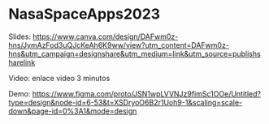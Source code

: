 # NasaSpaceApps2023

Slides:
https://www.canva.com/design/DAFwm0z-hns/JymAzFod3uQJcKeAh6K9ww/view?utm_content=DAFwm0z-hns&utm_campaign=designshare&utm_medium=link&utm_source=publishsharelink

Video: enlace video 3 minutos


Demo:
https://www.figma.com/proto/JSN1wpLVVNJz9fimSc1OOe/Untitled?type=design&node-id=6-53&t=XSDryoO6B2r1Uoh9-1&scaling=scale-down&page-id=0%3A1&mode=design

